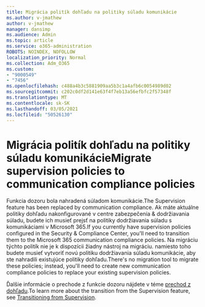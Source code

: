 ```yaml
---
title: Migrácia politík dohľadu na politiky súladu komunikácie
ms.author: v-jmathew
author: v-jmathew
manager: dansimp
ms.audience: Admin
ms.topic: article
ms.service: o365-administration
ROBOTS: NOINDEX, NOFOLLOW
localization_priority: Normal
ms.collection: Adm_O365
ms.custom:
- "9000549"
- "7456"
ms.openlocfilehash: c488a4b3c5881909aa5b3c1a4afb6c0054989d02
ms.sourcegitcommit: c202c0df2d141e63f4f7eb13a56efbfc2f57348f
ms.translationtype: MT
ms.contentlocale: sk-SK
ms.lasthandoff: 03/05/2021
ms.locfileid: "50526130"
---
```

# <a name="migrate-supervision-policies-to-communication-compliance-policies"></a><span data-ttu-id="fb1ac-102">Migrácia politík dohľadu na politiky súladu komunikácie</span><span class="sxs-lookup"><span data-stu-id="fb1ac-102">Migrate supervision policies to communication compliance policies</span></span>

<span data-ttu-id="fb1ac-103">Funkcia dozoru bola nahradená súladom komunikácie.</span><span class="sxs-lookup"><span data-stu-id="fb1ac-103">The Supervision feature has been replaced by communication compliance.</span></span> <span data-ttu-id="fb1ac-104">Ak máte aktuálne politiky dohľadu nakonfigurované v centre zabezpečenia & dodržiavania súladu, budete ich musieť prejsť na politiky dodržiavania súladu s komunikáciami v Microsoft 365.</span><span class="sxs-lookup"><span data-stu-id="fb1ac-104">If you currently have supervision policies configured in the Security & Compliance Center, you'll need to transition them to the Microsoft 365 communication compliance policies.</span></span> <span data-ttu-id="fb1ac-105">Na migráciu týchto politík nie je k dispozícii žiadny nástroj na migráciu. namiesto toho budete musieť vytvoriť novú politiku dodržiavania súladu komunikácie, aby ste nahradili existujúce politiky dohľadu.</span><span class="sxs-lookup"><span data-stu-id="fb1ac-105">There's no migration tool to migrate these policies; instead, you'll need to create new communication compliance policies to replace your existing supervision policies.</span></span>

<span data-ttu-id="fb1ac-106">Ďalšie informácie o prechode z funkcie dozoru nájdete v téme [prechod z dohľadu](https://go.microsoft.com/fwlink/?linkid=2128750).</span><span class="sxs-lookup"><span data-stu-id="fb1ac-106">To learn more about the transition from the Supervision feature, see [Transitioning from Supervision](https://go.microsoft.com/fwlink/?linkid=2128750).</span></span>
